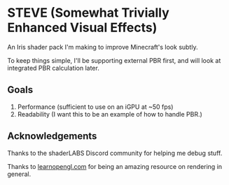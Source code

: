 # STEVE (Somewhat Trivially Enhanced Visual Effects)
An Iris shader pack I'm making to improve Minecraft's look subtly.

To keep things simple, I'll be supporting external PBR first, and will look at integrated PBR calculation later.

## Goals
1. Performance (sufficient to use on an iGPU at ~50 fps)
2. Readability (I want this to be an example of how to handle PBR.)

## Acknowledgements

Thanks to the shaderLABS Discord community for helping me debug stuff.

Thanks to [learnopengl.com](https://learnopengl.com/) for being an amazing resource on rendering in general.